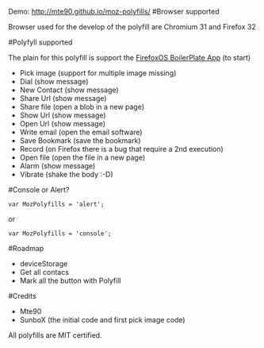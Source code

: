 Demo: http://mte90.github.io/moz-polyfills/
#Browser supported

Browser used for the develop of the polyfill are Chromium 31 and Firefox 32

#Polyfyll supported

The plain for this polyfill is support the [FirefoxOS BoilerPlate App](https://github.com/robnyman/Firefox-OS-Boilerplate-App) (to start)

* Pick image (support for multiple image missing)
* Dial (show message)
* New Contact (show message)
* Share Url (show message)
* Share file (open a blob in a new page)
* Show Url (show message)
* Open Url (show message)
* Write email (open the email software)
* Save Bookmark (save the bookmark)
* Record (on Firefox there is a bug that require a 2nd execution)
* Open file (open the file in a new page)
* Alarm (show message)
* Vibrate (shake the body :-D)

#Console or Alert?

    var MozPolyfills = 'alert';
or

    var MozPolyfills = 'console';

#Roadmap

* deviceStorage
* Get all contacs
* Mark all the button with Polyfill

#Credits

* Mte90
* SunboX (the initial code and first pick image code)

All polyfills are MIT certified.
